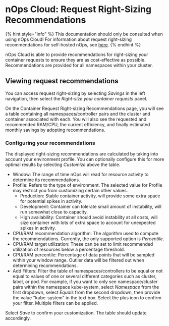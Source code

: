 # nOps Cloud: Request Right-Sizing Recommendations

{% hint style="info" %}
This documentation should only be consulted when using nOps Cloud! For information about request right-sizing recommendations for self-hosted nOps, see [here](/using-nOps/navigating-the-nOps-ui/savings/container-request-right-sizing-recommendations.md).
{% endhint %}

nOps Cloud is able to provide recommendations for right-sizing your container requests to ensure they are as cost-effective as possible. Recommendations are provided for all namespaces within your cluster.

## Viewing request recommendations

You can access request right-sizing by selecting _Savings_ in the left navigation, then select the _Right-size your container requests_ panel.

On the Container Request Right-sizing Recommendations page, you will see a table containing all namespaces/controller pairs and the cluster and container associated with each. You will also see the requested and recommended RAM/CPU, the current efficiency, and finally estimated monthly savings by adopting recommendations.

### Configuring your recommendations

The displayed right-sizing recommendations are calculated by taking into account your environment profile. You can optionally configure this for more optimal results by selecting _Customize_ above the table.
* Window: The range of time nOps will read for resource activity to determine its recommendations.
* Profile: Refers to the type of environment. The selected value for Profile may restrict you from customizing certain other values.
  * Production: Stable container activity, will provide some extra space for potential spikes in activity.
  * Development: Container can tolerate small amount of instability, will run somewhat close to capacity.
  * High availability: Container should avoid instability at all costs, will size container with lots of extra space to account for unexpected spikes in activity.
* CPU/RAM recommendation algorithm: The algorithm used to compute the recommendations. Currently, the only supported option is _Percentile_.
* CPU/RAM target utilization: These can be set to limit recommended utilization of resources below a percentage threshold.
* CPU/RAM percentile: Percentage of data points that will be sampled within your window range. Outlier data will be filtered out when determining recommendations.
* Add Filters: Filter the table of namespaces/controllers to be equal or not equal to values of one or several different categories such as cluster, label, or pod. For example, if you want to only see namespace/cluster pairs within the namespace kube-system, select _Namespace_ from the first dropdown, select _Equals_ from the second dropdown, then provide the value "kube-system" in the text box. Select the plus icon to confirm your filter. Multiple filters can be applied.

Select _Save_ to confirm your customization. The table should update accordingly.
